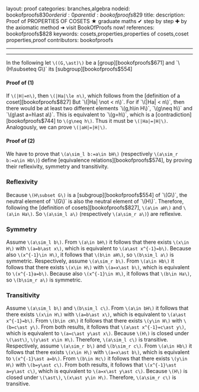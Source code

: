 layout: proof
categories: branches,algebra
nodeid: bookofproofs$830
orderid: 0
parentid: bookofproofs$829
title: 
description:  Proof of PROPERTIES OF COSETS &#9733; graduate maths &#10004; step by step &#10010; by the axiomatic method &#10140; visit BookOfProofs now!
references: bookofproofs$828
keywords: cosets,properties,properties of cosets,coset properties,proof
contributors: bookofproofs

---


---

In the following let `\((G,\ast)\)` be a [group][bookofproofs$671] and `\(H\subseteq G\)` its [subgroup][bookofproofs$554] 

#### Proof of (1)

If `\(|H|=n\)`, then `\(|Ha|\le n\)`, which follows from the [definition of a coset][bookofproofs$827] But `\(|Ha| \not <  n\)`. For if `\(|Ha| <  n\)`, then there would be at least two different elements `\(g,h\in H\)`, `\(g\neq h\)` and `\(g\ast a=h\ast a\)`. This is equivalent to `\(g=h\)`, which is a [contradiction][bookofproofs$744] to `\(g\neq h\)`. Thus it must be `\(|Ha|=|H|\)`. Analogously, we can prove `\(|aH|=|H|\)`.

#### Proof of (2)

We have to prove that `\(a\sim_l b:=a\in bH\)` (respectively `\(a\sim_r b:=a\in Hb\)`) define [equivalence relations][bookofproofs$574], by proving their reflexivity, symmetry and transitivity.

### Reflexivity

Because `\(H\subset G\)` is a [subgroup][bookofproofs$554] of `\(G\)`, the neutral element of `\(G\)` is also the neutral element of `\(H\)`. Therefore, following the [definition of cosets][bookofproofs$827], `\(a\in aH\)` and `\(a\in Ha\)`. So `\(a\sim_l a\)` (respectively `\(a\sim_r a\)`) are reflexive. 

### Symmetry

Assume `\(a\sim_l b\)`. From `\(a\in bH\)` it follows that there exists `\(x\in H\)` with `\(a=b\ast x\)`, which is equivalent to `\(a\ast x^{-1}=b\)`. Because also `\(x^{-1}\in H\)`, it follows that `\(b\in aH\)`, so `\(b\sim_l a\)` is symmetric. Respectively, assume `\(a\sim_r b\)`. From `\(a\in Hb\)` it follows that there exists `\(x\in H\)` with `\(a=x\ast b\)`, which is equivalent to `\(x^{-1}a=b\)`. Because also `\(x^{-1}\in H\)`, it follows that `\(b\in Ha\)`, so `\(b\sim_r a\)` is symmetric.

### Transitivity

Assume `\(a\sim_l b\)` and `\(b\sim_l c\)`. From `\(a\in bH\)` it follows that there exists `\(x\in H\)` with `\(a=b\ast x\)`, which is equivalent to `\(a\ast x^{-1}=b\)`. From `\(b\in cH\)` it follows that there exists `\(y\in H\)` with `\(b=c\ast y\)`. From both results, it follows that `\(a\ast x^{-1}=c\ast y\)`, which is equivalent to `\(a=c\ast y\ast x\)`. Because `\(H\)` is closed under `\(\ast\)`, `\(y\ast x\in H\)`. Therefore, `\(a\sim_l c\)` is transitive.
Respectively, assume `\(a\sim_r b\)` and `\(b\sim_r c\)`. From `\(a\in Hb\)` it follows that there exists `\(x\in H\)` with `\(a=x\ast b\)`, which is equivalent to `\(x^{-1}\ast a=b\)`. From `\(b\in Hc\)` it follows that there exists `\(y\in H\)` with `\(b=y\ast c\)`. From both results, it follows that `\(x^{-1}\ast a=y\ast c\)`, which is equivalent to `\(a=x\ast y\ast c\)`. Because `\(H\)` is closed under `\(\ast\)`, `\(x\ast y\in H\)`. Therefore, `\(a\sim_r c\)` is transitive.

